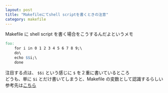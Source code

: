 ```yaml
---
layout: post
title: "Makefileにてshell scriptを書くときの注意"
category: makefile
---
```

Makefile に shell script を書く場合をこうするんだよというメモ  
```makefile
foo:
	for i in 0 1 2 3 4 5 6 7 8 9;\
	do\
	echo $$i;\
	done
```
注目する点は、 `$$i` という感じに `$` を２重に書いているところ  
どうも、単に `$i` とだけ書いてしまうと、Makefile の変数として認識するらしい  
参考先は[こちら](https://beiznotes.org/multiple-lines-in-makefile/)

